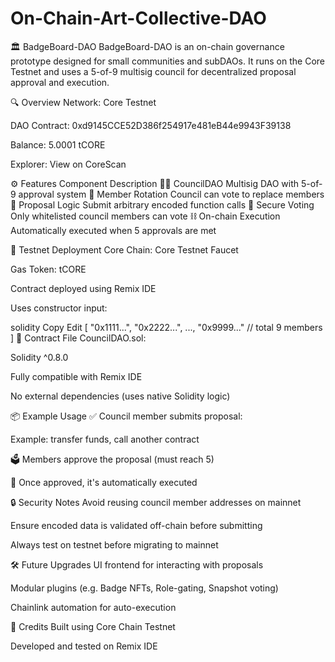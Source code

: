 # On-Chain-Art-Collective-DAO
🏛️ BadgeBoard-DAO
BadgeBoard-DAO is an on-chain governance prototype designed for small communities and subDAOs. It runs on the Core Testnet and uses a 5-of-9 multisig council for decentralized proposal approval and execution.

🔍 Overview
Network: Core Testnet

DAO Contract: 0xd9145CCE52D386f254917e481eB44e9943F39138

Balance: 5.0001 tCORE

Explorer: View on CoreScan

⚙️ Features
Component	Description
🧑‍⚖️ CouncilDAO	Multisig DAO with 5-of-9 approval system
🔐 Member Rotation	Council can vote to replace members
📜 Proposal Logic	Submit arbitrary encoded function calls
🔐 Secure Voting	Only whitelisted council members can vote
⛓️ On-chain Execution	Automatically executed when 5 approvals are met

🧪 Testnet Deployment
Core Chain: Core Testnet Faucet

Gas Token: tCORE

Contract deployed using Remix IDE

Uses constructor input:

solidity
Copy
Edit
[
  "0x1111...", "0x2222...", ..., "0x9999..." // total 9 members
]
📂 Contract File
CouncilDAO.sol:

Solidity ^0.8.0

Fully compatible with Remix IDE

No external dependencies (uses native Solidity logic)

📦 Example Usage
✅ Council member submits proposal:

Example: transfer funds, call another contract

🗳️ Members approve the proposal (must reach 5)

🤖 Once approved, it's automatically executed

🔒 Security Notes
Avoid reusing council member addresses on mainnet

Ensure encoded data is validated off-chain before submitting

Always test on testnet before migrating to mainnet

🛠️ Future Upgrades
UI frontend for interacting with proposals

Modular plugins (e.g. Badge NFTs, Role-gating, Snapshot voting)

Chainlink automation for auto-execution

🤝 Credits
Built using Core Chain Testnet

Developed and tested on Remix IDE
